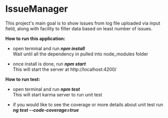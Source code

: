 # IssueManager

This project's main goal is to show issues from log file uploaded via input field, along with facility to filter data based on least number of issues.

 **How to run this application:**
 + open terminal and run _**npm install**_   
    Wait until all the dependency in pulled into node_modules folder
 
 + once install is done, run _**npm start**_  
  This will start the server at http://localhost:4200/
 
  **How to run test:**
  + open terminal and run _**npm test**_  
  This will start karma server to run unit test
  
  + if you would like to see the coverage or more details about unit test run _**ng test --code-coverage=true**_  
  
   

